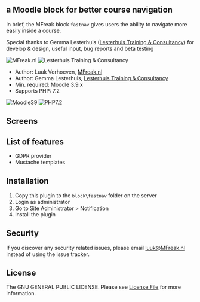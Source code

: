 ## a Moodle block for better course navigation

In brief, the MFreak block `fastnav` gives users the ability to navigate more easily inside a course.
 
Special thanks to Gemma Lesterhuis ([Lesterhuis Training & Consultancy](https://ltnc.nl/)) for develop & design, useful input, bug reports and beta testing

![MFreak.nl](https://MFreak.nl/logo_small.png)
![Lesterhuis Training & Consultancy](https://MFreak.nl/logo_small_ltnc.png)

* Author: Luuk Verhoeven, [MFreak.nl](https://MFreak.nl/)
* Author: Gemma Lesterhuis, [Lesterhuis Training & Consultancy](https://ltnc.nl/)
* Min. required: Moodle 3.9.x
* Supports PHP: 7.2 

![Moodle39](https://img.shields.io/badge/moodle-3.9-brightgreen.svg)
![PHP7.2](https://img.shields.io/badge/PHP-7.2-brightgreen.svg)

## Screens

## List of features
- GDPR provider
- Mustache templates

## Installation
1.  Copy this plugin to the `block\fastnav` folder on the server
2.  Login as administrator
3.  Go to Site Administrator > Notification
4.  Install the plugin

## Security

If you discover any security related issues, please email [luuk@MFreak.nl](mailto:luuk@MFreak.nl) instead of using the issue tracker.

## License

The GNU GENERAL PUBLIC LICENSE. Please see [License File](LICENSE) for more information.

